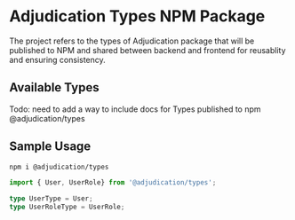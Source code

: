 # Adjudication Types NPM Package

The project refers to the types of Adjudication package that will be published to NPM and shared between backend and frontend for reusablity and ensuring consistency.

## Available Types

Todo: need to add a way to include docs for Types published to npm @adjudication/types

## Sample Usage

```bash
npm i @adjudication/types
```

```ts
import { User, UserRole} from '@adjudication/types';

type UserType = User;
type UserRoleType = UserRole;

```